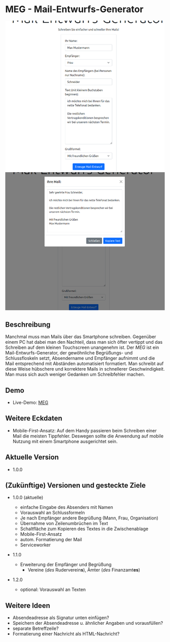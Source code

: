 # MEG - Mail-Entwurfs-Generator

![demo-1](/img/meg-demo-1.png)
![demo-2](/img/meg-demo-2.png)

## Beschreibung

Manchmal muss man Mails über das Smartphone schreiben.
Gegenüber einem PC hat dabei man den Nachteil, dass man sich öfter
vertippt und das Schreiben auf dem kleinen Touchscreen
unangenehm ist.
Der *MEG* ist ein Mail-Entwurfs-Generator, der 
gewöhnliche Begrüßungs- und Schlussfloskeln setzt, Absendername und Empfänger aufnimmt und die
Mail entsprechend mit Abständen automatisiert formatiert.
Man schreibt auf diese Weise hübschere und korrektere Mails
in schnellerer Geschwindigkeit. Man muss sich auch weniger
Gedanken um Schreibfehler machen.

## Demo
* Live-Demo: [MEG](https://moritzott.github.io/meg/)

## Weitere Eckdaten
* Mobile-First-Ansatz: Auf dem Handy passieren beim
Schreiben einer Mail die meisten Tippfehler.
Deswegen sollte die Anwendung auf mobile Nutzung 
mit einem Smartphone
ausgerichtet sein.

## Aktuelle Version
* 1.0.0

## (Zukünftige) Versionen und gesteckte Ziele

* 1.0.0 (aktuelle)
	* einfache Eingabe des Absenders mit Namen
	* Vorauswahl an Schlussformeln
	* Je nach Empfänger andere Begrüßung (Mann, Frau, Organisation)
	* Übernahme von Zeilenumbrüchen im Text
	* Schaltfläche zum Kopieren des Textes in die Zwischenablage
	* Mobile-First-Ansatz
	* autom. Formatierung der Mail
	* Serviceworker


* 1.1.0
	* Erweiterung der Empfänger und Begrüßung
		* Vereine (*des* Ruderverein**s**), Ämter (*des*
		Finanzamt**es**)
		
* 1.2.0
	* optional: Vorauswahl an Texten

## Weitere Ideen
* Absendeadresse als Signatur unten einfügen?
* Speichern der Absendeadresse u. ähnlicher Angaben und vorausfüllen?
* separate Betreffzeile?
* Formatierung einer Nachricht als HTML-Nachricht?
